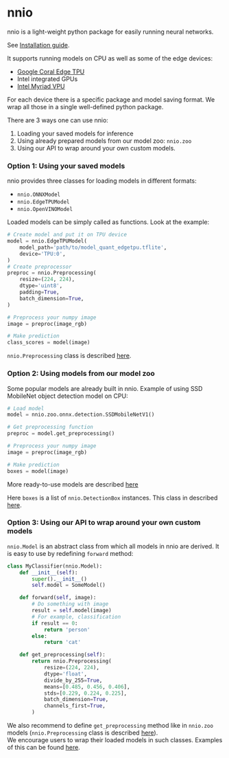 # nnio
nnio is a light-weight python package for easily running neural networks.  

See [Installation guide](./install.md).

It supports running models on CPU as well as some of the edge devices:

* [Google Coral Edge TPU](https://coral.ai/)
* Intel integrated GPUs
* [Intel Myriad VPU](https://www.intel.ru/content/www/ru/ru/products/processors/movidius-vpu/movidius-myriad-x.html)

For each device there is a specific package and model saving format. We wrap all those in a single well-defined python package.

There are 3 ways one can use nnio:

1. Loading your saved models for inference
2. Using already prepared models from our model zoo: `nnio.zoo`
3. Using our API to wrap around your own custom models.

### Option 1: Using your saved models

nnio provides three classes for loading models in different formats:

* `nnio.ONNXModel`
* `nnio.EdgeTPUModel`
* `nnio.OpenVINOModel`

Loaded models can be simply called as functions. Look at the example:

```python
# Create model and put it on TPU device
model = nnio.EdgeTPUModel(
    model_path='path/to/model_quant_edgetpu.tflite',
    device='TPU:0',
)
# Create preprocessor
preproc = nnio.Preprocessing(
    resize=(224, 224),
    dtype='uint8',
    padding=True,
    batch_dimension=True,
)

# Preprocess your numpy image
image = preproc(image_rgb)

# Make prediction
class_scores = model(image)
```

`nnio.Preprocessing` class is described [here](./preprocessing.md).

### Option 2: Using models from our model zoo

Some popular models are already built in nnio. Example of using SSD MobileNet object detection model on CPU:

```python
# Load model
model = nnio.zoo.onnx.detection.SSDMobileNetV1()

# Get preprocessing function
preproc = model.get_preprocessing()

# Preprocess your numpy image
image = preproc(image_rgb)

# Make prediction
boxes = model(image)
```

More ready-to-use models are described [here](./model_zoo.md)

Here `boxes` is a list of `nnio.DetectionBox` instances. This class in described [here](./output.md).

### Option 3: Using our API to wrap around your own custom models
`nnio.Model` is an abstract class from which all models in nnio are derived. It is easy to use by redefining `forward` method:

```python
class MyClassifier(nnio.Model):
    def __init__(self):
        super().__init__()
        self.model = SomeModel()

    def forward(self, image):
        # Do something with image
        result = self.model(image)
        # For example, classification
        if result == 0:
            return 'person'
        else:
            return 'cat'

    def get_preprocessing(self):
        return nnio.Preprocessing(
            resize=(224, 224),
            dtype='float',
            divide_by_255=True,
            means=[0.485, 0.456, 0.406],
            stds=[0.229, 0.224, 0.225],
            batch_dimension=True,
            channels_first=True,
        )
```

We also recommend to define `get_preprocessing` method like in `nnio.zoo` models (`nnio.Preprocessing` class is described [here](./preprocessing.md)).   
We encourage users to wrap their loaded models in such classes. Examples of this can be found [here](./model_class.md).
